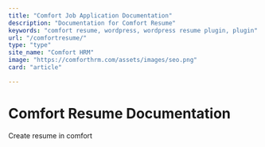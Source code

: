 ```yaml
---
title: "Comfort Job Application Documentation"
description: "Documentation for Comfort Resume"
keywords: "comfort resume, wordpress, wordpress resume plugin, plugin"
url: "/comfortresume/"
type: "type"
site_name: "Comfort HRM"
image: "https://comforthrm.com/assets/images/seo.png"
card: "article"

---
```

# Comfort Resume Documentation

Create resume in comfort


